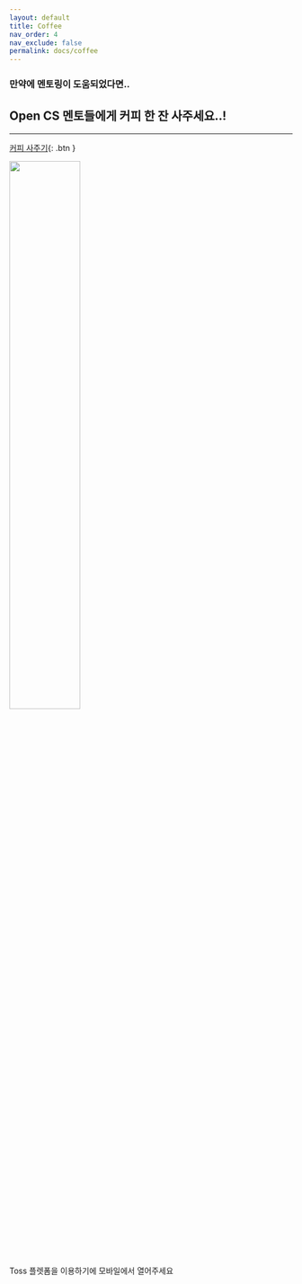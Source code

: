 ```yaml
---
layout: default
title: Coffee
nav_order: 4
nav_exclude: false
permalink: docs/coffee
---
```

### 만약에 멘토링이 도움되었다면..
## Open CS 멘토들에게 커피 한 잔 사주세요..!

- - -
               

[커피 사주기](https://toss.me/opencs){: .btn }


<img src = "https://cdn-icons-png.flaticon.com/512/1047/1047462.png" width = "50%">

Toss 플렛폼을 이용하기에 모바일에서 열어주세요

<!--
<script async src="https://pagead2.googlesyndication.com/pagead/js/adsbygoogle.js?client=ca-pub-2370924200451399"
     crossorigin="anonymous"></script>
<ins class="adsbygoogle"
     style="display:block"
     data-ad-client="ca-pub-2370924200451399"
     data-ad-slot="7217604292"
     data-ad-format="auto"
     data-full-width-responsive="true"></ins>
<script>
     (adsbygoogle = window.adsbygoogle || []).push({});
</script>
-->